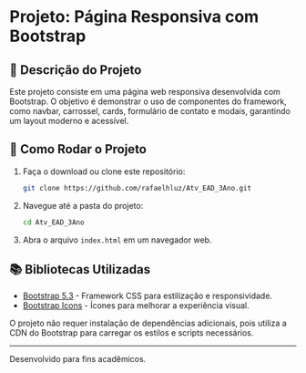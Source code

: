 # Projeto: Página Responsiva com Bootstrap

## 📌 Descrição do Projeto
Este projeto consiste em uma página web responsiva desenvolvida com Bootstrap. O objetivo é demonstrar o uso de componentes do framework, como navbar, carrossel, cards, formulário de contato e modais, garantindo um layout moderno e acessível.

## 🚀 Como Rodar o Projeto
1. Faça o download ou clone este repositório:
   ```sh
   git clone https://github.com/rafaelhluz/Atv_EAD_3Ano.git
   ```
2. Navegue até a pasta do projeto:
   ```sh
   cd Atv_EAD_3Ano
   ```
3. Abra o arquivo `index.html` em um navegador web.

## 📚 Bibliotecas Utilizadas
- [Bootstrap 5.3](https://getbootstrap.com/) - Framework CSS para estilização e responsividade.
- [Bootstrap Icons](https://icons.getbootstrap.com/) - Ícones para melhorar a experiência visual.

O projeto não requer instalação de dependências adicionais, pois utiliza a CDN do Bootstrap para carregar os estilos e scripts necessários.

---
Desenvolvido para fins acadêmicos.
